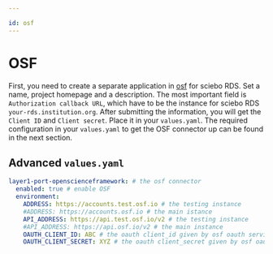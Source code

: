 ```yaml
---

id: osf
---
```


# OSF

First, you need to create a separate application in [osf](https://test.osf.io/settings/applications) for sciebo RDS. Set a name, project homepage and a description. The most important field is `Authorization callback URL`, which have to be the instance for sciebo RDS `your-rds.institution.org`. After submitting the information, you will get the `Client ID` and `Client secret`. Place it in your `values.yaml`. The required configuration in your `values.yaml` to get the OSF connector up can be found in the next section.

## Advanced `values.yaml`

```yaml
layer1-port-openscienceframework: # the osf connector
  enabled: true # enable OSF
  environment:
    ADDRESS: https://accounts.test.osf.io # the testing instance
    #ADDRESS: https://accounts.osf.io # the main istance
    API_ADDRESS: https://api.test.osf.io/v2 # the testing instance
    #API_ADDRESS: https://api.osf.io/v2 # the main instance
    OAUTH_CLIENT_ID: ABC # the oauth client_id given by osf oauth service
    OAUTH_CLIENT_SECRET: XYZ # the oauth client_secret given by osf oauth service
```